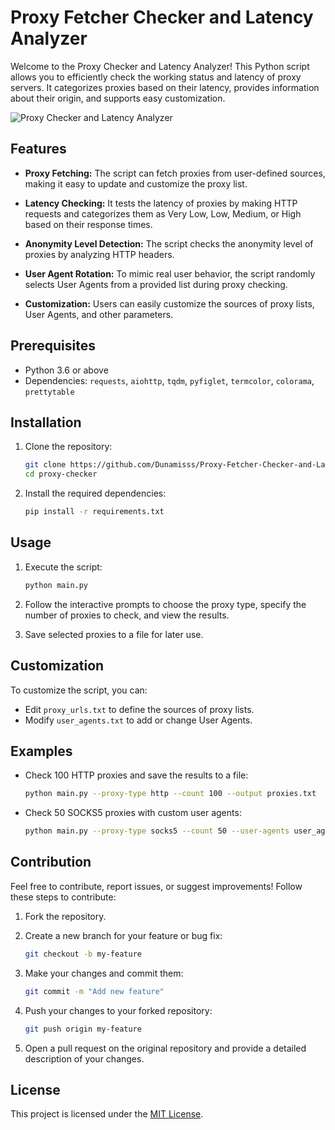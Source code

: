 # Proxy Fetcher Checker and Latency Analyzer

Welcome to the Proxy Checker and Latency Analyzer! This Python script allows you to efficiently check the working status and latency of proxy servers. It categorizes proxies based on their latency, provides information about their origin, and supports easy customization.

![Proxy Checker and Latency Analyzer](proxy-checker.png)

## Features

- **Proxy Fetching:** The script can fetch proxies from user-defined sources, making it easy to update and customize the proxy list.

- **Latency Checking:** It tests the latency of proxies by making HTTP requests and categorizes them as Very Low, Low, Medium, or High based on their response times.

- **Anonymity Level Detection:** The script checks the anonymity level of proxies by analyzing HTTP headers.

- **User Agent Rotation:** To mimic real user behavior, the script randomly selects User Agents from a provided list during proxy checking.

- **Customization:** Users can easily customize the sources of proxy lists, User Agents, and other parameters.

## Prerequisites

- Python 3.6 or above
- Dependencies: `requests`, `aiohttp`, `tqdm`, `pyfiglet`, `termcolor`, `colorama`, `prettytable`

## Installation

1. Clone the repository:

    ```bash
    git clone https://github.com/Dunamisss/Proxy-Fetcher-Checker-and-Latency-Analyzer.git
    cd proxy-checker
    ```

2. Install the required dependencies:

    ```bash
    pip install -r requirements.txt
    ```

## Usage

1. Execute the script:

    ```bash
    python main.py
    ```

2. Follow the interactive prompts to choose the proxy type, specify the number of proxies to check, and view the results.

3. Save selected proxies to a file for later use.

## Customization

To customize the script, you can:

- Edit `proxy_urls.txt` to define the sources of proxy lists.
- Modify `user_agents.txt` to add or change User Agents.

## Examples

- Check 100 HTTP proxies and save the results to a file:

    ```bash
    python main.py --proxy-type http --count 100 --output proxies.txt
    ```

- Check 50 SOCKS5 proxies with custom user agents:

    ```bash
    python main.py --proxy-type socks5 --count 50 --user-agents user_agents.txt
    ```

## Contribution

Feel free to contribute, report issues, or suggest improvements! Follow these steps to contribute:

1. Fork the repository.

2. Create a new branch for your feature or bug fix:

    ```bash
    git checkout -b my-feature
    ```

3. Make your changes and commit them:

    ```bash
    git commit -m "Add new feature"
    ```

4. Push your changes to your forked repository:

    ```bash
    git push origin my-feature
    ```

5. Open a pull request on the original repository and provide a detailed description of your changes.

## License

This project is licensed under the [MIT License](LICENSE).
